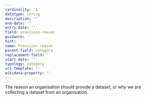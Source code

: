 ```yaml
---
cardinality: '1'
datatype: string
description: ''
end-date: ''
entry-date: ''
field: provision-reason
guidance: ''
hint: ''
name: Provision reason
parent-field: category
replacement-field: ''
start-date: ''
typology: category
uri-template: ''
wikidata-property: ''
---
```


The reason an organisation should provide a dataset, or why we are collecting a dataset from an organisation.
